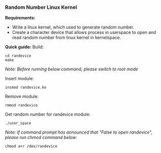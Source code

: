 ### Random Number Linux Kernel 
**Requirements:**
- Write a linux kernel, which used to generate random number.
- Create a character device that allows process in userspace to open and read random number from linux kernel in kernelspace.

**Quick guide:**
Build:
```
cd randevice
make
```
*Note: Before running below command, please switch to root mode*

Insert module:
```
insmod randevice.ko
```
Remove module:
```
rmmod randevice
```
Get random number for randevice module:
```
./user_space
```
*Note: If command prompt has announced that "False to open randevice", please run chmod command below:*
```
chmod a+r /dev/randevice

